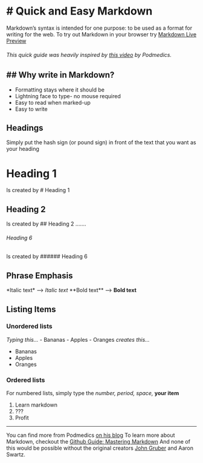 # \# Quick and Easy Markdown

Markdown’s syntax is intended for one purpose: to be used as a format for writing for the web. To try out Markdown in your browser try [Markdown Live Preview](http://markdownlivepreview.com "http://markdownlivepreview.com its not malware")
###### *This quick guide was heavily inspired by [this video](https://www.youtube.com/watch?v=6A5EpqqDOdk "Youtube link") by Podmedics.*

## \#\# Why write in Markdown?
- Formatting stays where it should be
- Lightning face to type- no mouse required
- Easy to read when marked-up
- Easy to write 


## Headings
Simply put the hash sign (or pound sign) in front of the text that you want as your heading
# Heading 1
Is created by \# Heading 1
## Heading 2
Is created by \#\# Heading 2
.......
###### Heading 6
Is created by \#\#\#\#\#\# Heading 6

## Phrase Emphasis
\*Italic text\* --> *Italic text*
\*\*Bold text\*\* --> **Bold text**

## Listing Items
### Unordered lists
*Typing this...*
\- Bananas
\- Apples
\- Oranges
*creates this...*
- Bananas
- Apples
- Oranges

### Ordered lists
For numbered lists, simply type the *number, period, space,* **your item**
1. Learn markdown
2. ???
3. Profit

------------------


You can find more from Podmedics [on his blog](http://podmedics.heroku.com/blog "To the site")
To learn more about Markdown, checkout the [Github Guide: Mastering Markdown](https://guides.github.com/features/mastering-markdown/)
And none of this would be possible without the original creators [John Gruber](https://daringfireball.net/projects/markdown/syntax "To the site") and Aaron Swartz.